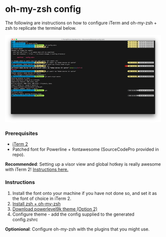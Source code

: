 # oh-my-zsh config

The following are instructions on how to configure iTerm and oh-my-zsh + zsh to replicate the terminal below. 

![terminal screenshot](Screenshot.png)

### Prerequisites

- [iTerm 2](http://iterm2.com)
- Patched font for Powerline + fontawesome (SourceCodePro provided in repo).

**Recommended**: Setting up a visor view and global hotkey is really awesome with iTerm 2! [Instructions here.](http://apple.stackexchange.com/questions/48796/iterm-as-a-slide-out-terminal-from-the-top-of-the-screen)

### Instructions

1. Install the font onto your machine if you have not done so, and set it as the font of choice in iTerm 2.
2. [Install zsh + oh-my-zsh](https://github.com/robbyrussell/oh-my-zsh#getting-started)
3. [Download powerlevel9k theme (Option 2)](https://github.com/bhilburn/powerlevel9k/wiki/Install-Instructions#option-2-install-for-oh-my-zsh)
3. Configure theme - add the config supplied to the generated config.zshrc

**Optionional**: Configure oh-my-zsh with the plugins that you might use.